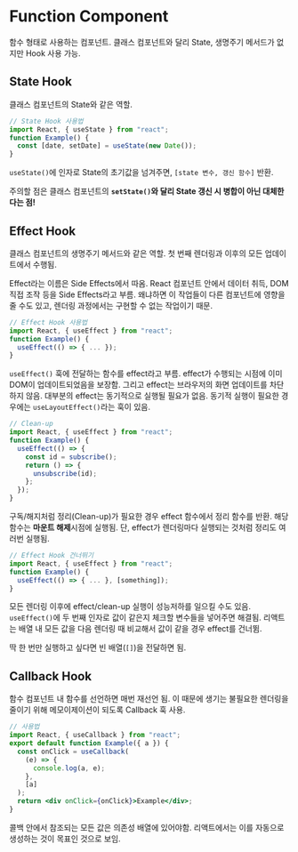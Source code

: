# Function Component

함수 형태로 사용하는 컴포넌트. 클래스 컴포넌트와 달리 State, 생명주기 메서드가 없지만 Hook 사용 가능.

## State Hook

클래스 컴포넌트의 State와 같은 역할.

```jsx
// State Hook 사용법
import React, { useState } from "react";
function Example() {
  const [date, setDate] = useState(new Date());
}
```

`useState()`에 인자로 State의 초기값을 넘겨주면, `[state 변수, 갱신 함수]` 반환.

주의할 점은 클래스 컴포넌트의 **`setState()`와 달리 State 갱신 시 병합이 아닌 대체한다는 점!**

## Effect Hook

클래스 컴포넌트의 생명주기 메서드와 같은 역할. 첫 번째 렌더링과 이후의 모든 업데이트에서 수행됨.

Effect라는 이름은 Side Effects에서 따옴. React 컴포넌트 안에서 데이터 취득, DOM 직접 조작 등을 Side Effects라고 부름. 왜냐하면 이 작업들이 다른 컴포넌트에 영향을 줄 수도 있고, 렌더링 과정에서는 구현할 수 없는 작업이기 때문.

```jsx
// Effect Hook 사용법
import React, { useEffect } from "react";
function Example() {
  useEffect(() => { ... });
}
```

`useEffect()` 훅에 전달하는 함수를 effect라고 부름. effect가 수행되는 시점에 이미 DOM이 업데이트되었음을 보장함. 그리고 effect는 브라우저의 화면 업데이트를 차단하지 않음. 대부분의 effect는 동기적으로 실행될 필요가 없음. 동기적 실행이 필요한 경우에는 `useLayoutEffect()`라는 훅이 있음.

```jsx
// Clean-up
import React, { useEffect } from "react";
function Example() {
  useEffect(() => {
    const id = subscribe();
    return () => {
      unsubscribe(id);
    };
  });
}
```

구독/해지처럼 정리(Clean-up)가 필요한 경우 effect 함수에서 정리 함수를 반환. 해당 함수는 **마운트 해제**시점에 실행됨. 단, effect가 렌더링마다 실행되는 것처럼 정리도 여러번 실행됨.

```jsx
// Effect Hook 건너뛰기
import React, { useEffect } from "react";
function Example() {
  useEffect(() => { ... }, [something]);
}
```

모든 렌더링 이후에 effect/clean-up 실행이 성능저하를 일으킬 수도 있음. `useEffect()`에 두 번째 인자로 값이 같은지 체크할 변수들을 넣어주면 해결됨. 리액트는 배열 내 모든 값을 다음 렌더링 때 비교해서 값이 같을 경우 effect를 건너뜀.

딱 한 번만 실행하고 싶다면 빈 배열(`[]`)을 전달하면 됨.

## Callback Hook

함수 컴포넌트 내 함수를 선언하면 매번 재선언 됨. 이 때문에 생기는 불필요한 렌더링을 줄이기 위해 메모이제이션이 되도록 Callback 훅 사용.

```jsx
// 사용법
import React, { useCallback } from "react";
export default function Example({ a }) {
  const onClick = useCallback(
    (e) => {
      console.log(a, e);
    },
    [a]
  );
  return <div onClick={onClick}>Example</div>;
}
```

콜백 안에서 참조되는 모든 값은 의존성 배열에 있어야함. 리액트에서는 이를 자동으로 생성하는 것이 목표인 것으로 보임.
